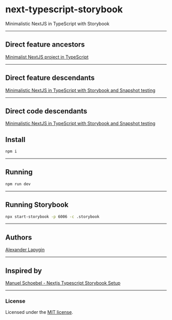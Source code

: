 # next-typescript-storybook
Minimalistic NextJS in TypeScript with Storybook

---

## Direct feature ancestors

[Minimalist NextJS project in TypeScript](https://github.com/softspider/next-typescript)

---

## Direct feature descendants

[Minimalistic NextJS in TypeScript with Storybook and Snapshot testing](https://github.com/softspider/next-typescript-storybook-snapshot-test)

---

## Direct code descendants

[Minimalistic NextJS in TypeScript with Storybook and Snapshot testing](https://github.com/softspider/next-typescript-storybook-snapshot-test)


## Install

```sh
npm i
```

---

## Running

```sh
npm run dev
```

---

## Running Storybook

```sh
npx start-storybook -p 6006 -c .storybook
```

---

## Authors

[Alexander Lapygin](https://github.com/AlexanderLapygin)

---

## Inspired by

[Manuel Schoebel - Nextjs Typescript Storybook Setup](https://www.manuel-schoebel.com/blog/nextjs-typescript-storybook-setup)

---

### License

Licensed under the [MIT license](./LICENSE). 
